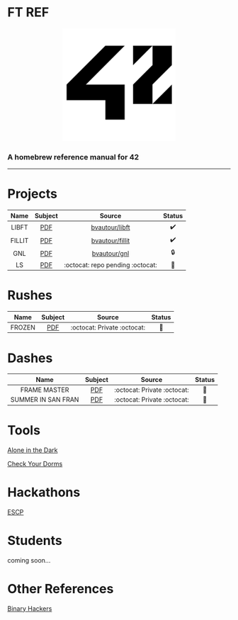 # FT REF
<p align="center">
  <img width="255" height="255" src="img/logo.png">
</p>

### A homebrew reference manual for 42

---

# Projects
|Name|Subject|Source|Status
|:-:|:-:|:-:|:-:|
|LIBFT|[PDF](pdf/libft.en.pdf)|[bvautour/libft](https://github.com/bvautour/libft)|:heavy_check_mark:|
|FILLIT| [PDF](pdf/fillit.en.pdf)|[bvautour/fillit](https://github.com/bvautour/fillit)|:heavy_check_mark:|
|GNL|[PDF](pdf/get_next_line.en.pdf)|[bvautour/gnl](https://github.com/bvautour/gnl)|:lock:|
|LS|[PDF](pdf/ft_ls.en.pdf)|:octocat: repo pending :octocat:|:wrench:|

# Rushes

|Name|Subject|Source|Status|
|:-:|:-:|:-:|:-:|
|FROZEN|[PDF](pdf/frozen.en.pdf)|:octocat: Private :octocat:|:thinking:|

# Dashes

|Name|Subject|Source|Status|
|:-:|:-:|:-:|:-:|
|FRAME MASTER|[PDF](pdf/frame_master.pdf)|:octocat: Private :octocat:|:thinking:|
|SUMMER IN SAN FRAN|[PDF](pdf/summer_in_sanfrancisco.pdf)|:octocat: Private :octocat:|:thinking:|


# Tools

<a href="https://github.com/bvautour/aitd" target="_blank">Alone in the Dark</a>

<a href="https://github.com/bvautour/42-CheckYourDorms" target="_blank">Check Your Dorms</a>

# Hackathons

<a href="https://github.com/bvautour/Restoracio" target="_blank">ESCP</a>

# Students

coming soon...

# Other References

<a href="https://github.com/bvautour/42_Subjects" target="_blank">Binary Hackers</a>


